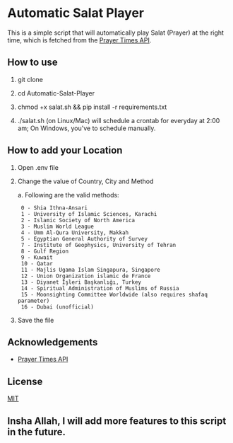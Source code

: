 # Automatic Salat Player

This is a simple script that will automatically play Salat (Prayer) at the right time, which is fetched from the [Prayer Times API](https://aladhan.com/prayer-times-api).

## How to use

1. git clone 

2. cd Automatic-Salat-Player

3. chmod +x salat.sh && pip install -r requirements.txt

4. ./salat.sh (on Linux/Mac) will schedule a crontab for everyday at 2:00 am; On Windows, you've to schedule manually.

## How to add your Location

1. Open .env file

2. Change the value of Country, City and Method

    a. Following are the valid methods:

        0 - Shia Ithna-Ansari
        1 - University of Islamic Sciences, Karachi
        2 - Islamic Society of North America
        3 - Muslim World League
        4 - Umm Al-Qura University, Makkah
        5 - Egyptian General Authority of Survey
        7 - Institute of Geophysics, University of Tehran
        8 - Gulf Region
        9 - Kuwait
        10 - Qatar
        11 - Majlis Ugama Islam Singapura, Singapore
        12 - Union Organization islamic de France
        13 - Diyanet İşleri Başkanlığı, Turkey
        14 - Spiritual Administration of Muslims of Russia
        15 - Moonsighting Committee Worldwide (also requires shafaq parameter)
        16 - Dubai (unofficial)

3. Save the file

## Acknowledgements

- [Prayer Times API](https://aladhan.com/prayer-times-api)

## License

[MIT](https://choosealicense.com/licenses/mit/)

## Insha Allah, I will add more features to this script in the future.



